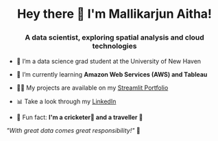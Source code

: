 # <p align="center"> Hey there 👋 I'm Mallikarjun Aitha!</p>
### <p align="center"> A data scientist, exploring spatial analysis and cloud technologies</p>
- 🔭 I’m a data science grad student at the University of New Haven<br>

- 🌱 I’m currently learning <b>Amazon Web Services (AWS) and Tableau</b> <br>

- 👨‍💻 My projects are available on my [Streamlit Portfolio](https://mallikarjun.streamlit.app)  <br>

- 📊 Take a look through my [LinkedIn](https://www.linkedin.com/in/mallikarjun-aitha/)  <br>

- 💬 Fun fact: <b>I'm a cricketer🏏 and a traveller 💼</b><br>

_"With great data comes great responsibility!"_ 🚀  
